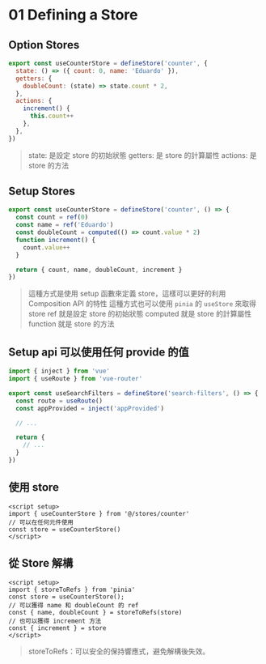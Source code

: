 # 01 Defining a Store

## Option Stores

```js
export const useCounterStore = defineStore('counter', {
  state: () => ({ count: 0, name: 'Eduardo' }),
  getters: {
    doubleCount: (state) => state.count * 2,
  },
  actions: {
    increment() {
      this.count++
    },
  },
})
```

> state: 是設定 store 的初始狀態
> getters: 是 store 的計算屬性
> actions: 是 store 的方法

## Setup Stores

```js
export const useCounterStore = defineStore('counter', () => {
  const count = ref(0)
  const name = ref('Eduardo')
  const doubleCount = computed(() => count.value * 2)
  function increment() {
    count.value++
  }

  return { count, name, doubleCount, increment }
})
```
> 這種方式是使用 setup 函數來定義 store，這樣可以更好的利用 Composition API 的特性
> 這種方式也可以使用 `pinia` 的 `useStore` 來取得 store
> ref 就是設定 store 的初始狀態
> computed 就是 store 的計算屬性
> function 就是 store 的方法

## Setup api 可以使用任何 provide 的值

```js
import { inject } from 'vue'
import { useRoute } from 'vue-router'

export const useSearchFilters = defineStore('search-filters', () => {
  const route = useRoute()
  const appProvided = inject('appProvided')

  // ...

  return {
    // ...
  }
})
```

## 使用 store

```vue
<script setup>
import { useCounterStore } from '@/stores/counter'
// 可以在任何元件使用
const store = useCounterStore()
</script>
```

## 從 Store 解構

```vue
<script setup>
import { storeToRefs } from 'pinia'
const store = useCounterStore();
// 可以獲得 name 和 doubleCount 的 ref
const { name, doubleCount } = storeToRefs(store)
// 也可以獲得 increment 方法
const { increment } = store
</script>
```
> storeToRefs：可以安全的保持響應式，避免解構後失效。
